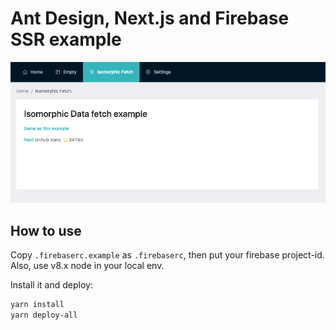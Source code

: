 # Ant Design, Next.js and Firebase SSR example
![image](https://github.com/thayashi/next-ant-firebase/blob/images/screen_shot.png?raw=true)
## How to use
Copy `.firebaserc.example` as `.firebaserc`, then put your firebase project-id. Also, use v8.x node in your local env.

Install it and deploy:
```bash
yarn install
yarn deploy-all
```
